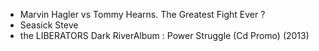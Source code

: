 - Marvin Hagler vs Tommy Hearns. The Greatest Fight Ever ?
- Seasick Steve
- the LIBERATORS Dark RiverAlbum : Power Struggle (Cd Promo) (2013)
